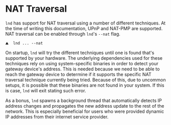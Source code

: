 # NAT Traversal

`lnd` has support for NAT traversal using a number of different techniques. At the time of writing this documentation, UPnP and NAT-PMP are supported. NAT traversal can be enabled through `lnd`'s `--nat` flag.

```text
⛰  lnd ... --nat
```

On startup, `lnd` will try the different techniques until one is found that's supported by your hardware. The underlying dependencies used for these techniques rely on using system-specific binaries in order to detect your gateway device's address. This is needed because we need to be able to reach the gateway device to determine if it supports the specific NAT traversal technique currently being tried. Because of this, due to uncommon setups, it is possible that these binaries are not found in your system. If this is case, `lnd` will exit stating such error.

As a bonus, `lnd` spawns a background thread that automatically detects IP address changes and propagates the new address update to the rest of the network. This is especially beneficial for users who were provided dynamic IP addresses from their internet service provider.
